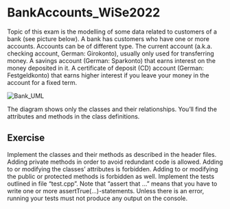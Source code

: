 # BankAccounts_WiSe2022

Topic of this exam is the modelling of some data related to customers of a bank (see picture below). A bank has customers who have one or more accounts. Accounts can be of different type. The current account (a.k.a. checking account, German: Girokonto), usually only used for transferring money. A savings account (German: Sparkonto) that earns interest on the money deposited in it. A certificate of deposit (CD) account (German: Festgeldkonto) that earns higher interest if you leave your money in the account for a fixed term.

![Bank_UML]()

The diagram shows only the classes and their relationships. You’ll find the attributes and methods in the class definitions.

## Exercise

Implement the classes and their methods as described in the header files. Adding private methods in order to avoid redundant code is allowed. Adding to or modifying the classes’ attributes is forbidden. Adding to or modifying the public or protected methods is forbidden as well. Implement the tests outlined in file “test.cpp”. Note that “assert that …” means that you have to write one or more assertTrue(...)-statements. Unless there is an error, running your tests must not produce any output on the console.